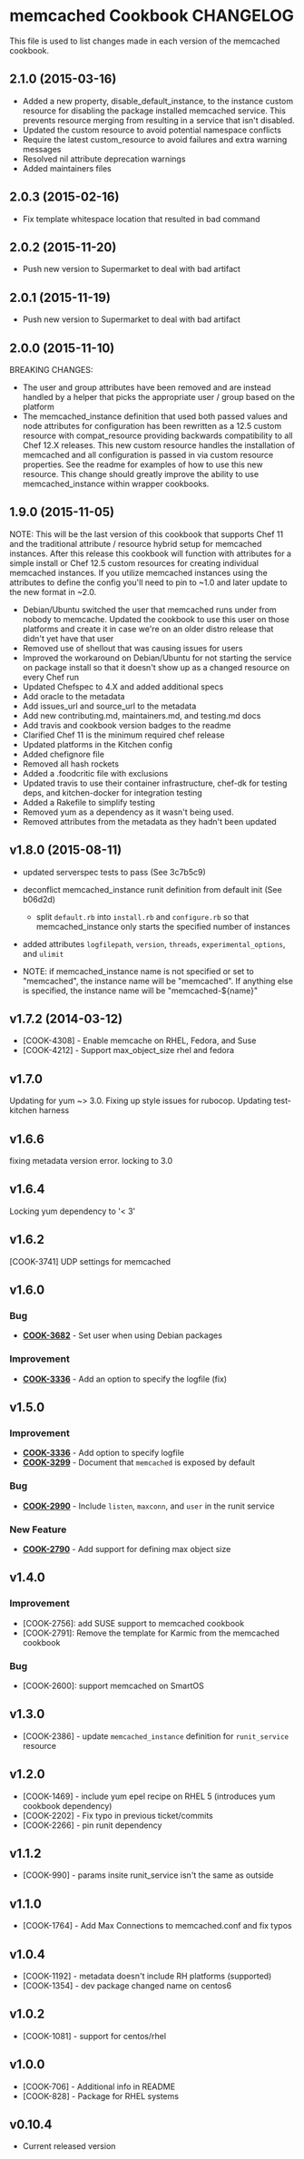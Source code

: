 # memcached Cookbook CHANGELOG

This file is used to list changes made in each version of the memcached cookbook.

## 2.1.0 (2015-03-16)

- Added a new property, disable_default_instance, to the instance custom resource for disabling the package installed memcached service.  This prevents resource merging from resulting in a service that isn't disabled.
- Updated the custom resource to avoid potential namespace conflicts
- Require the latest custom_resource to avoid failures and extra warning messages
- Resolved nil attribute deprecation warnings
- Added maintainers files

## 2.0.3 (2015-02-16)

- Fix template whitespace location that resulted in bad command

## 2.0.2 (2015-11-20)

- Push new version to Supermarket to deal with bad artifact

## 2.0.1 (2015-11-19)

- Push new version to Supermarket to deal with bad artifact

## 2.0.0 (2015-11-10)

BREAKING CHANGES:

- The user and group attributes have been removed and are instead handled by a helper that picks the appropriate user / group based on the platform
- The memcached_instance definition that used both passed values and node attributes for configuration has been rewritten as a 12.5 custom resource with compat_resource providing backwards compatibility to all Chef 12.X releases.  This new custom resource handles the installation of memcached and all configuration is passed in via custom resource properties.  See the readme for examples of how to use this new resource.  This change should greatly improve the ability to use memcached_instance within wrapper cookbooks.

## 1.9.0 (2015-11-05)

NOTE: This will be the last version of this cookbook that supports Chef 11 and the traditional attribute / resource hybrid setup for memcached instances. After this release this cookbook will function with attributes for a simple install or Chef 12.5 custom resources for creating individual memcached instances.  If you utilize memcached instances using the attributes to define the config you'll need to pin to ~1.0 and later update to the new format in ~2.0.

- Debian/Ubuntu switched the user that memcached runs under from nobody to memcache.  Updated the cookbook to use this user on those platforms and create it in case we're on an older distro release that didn't yet have that user
- Removed use of shellout that was causing issues for users
- Improved the workaround on Debian/Ubuntu for not starting the service on package install so that it doesn't show up as a changed resource on every Chef run
- Updated Chefspec to 4.X and added additional specs
- Add oracle to the metadata
- Add issues_url and source_url to the metadata
- Add new contributing.md, maintainers.md, and testing.md docs
- Add travis and cookbook version badges to the readme
- Clarified Chef 11 is the minimum required chef release
- Updated platforms in the Kitchen config
- Added chefignore file
- Removed all hash rockets
- Added a .foodcritic file with exclusions
- Updated travis to use their container infrastructure, chef-dk for testing deps, and kitchen-docker for integration testing
- Added a Rakefile to simplify testing
- Removed yum as a dependency as it wasn't being used.
- Removed attributes from the metadata as they hadn't been updated

## v1.8.0 (2015-08-11)

- updated serverspec tests to pass (See 3c7b5c9)
- deconflict memcached_instance runit definition from default init (See b06d2d)

  - split `default.rb` into `install.rb` and `configure.rb` so that memcached_instance only starts the specified number of instances

- added attributes `logfilepath`, `version`, `threads`, `experimental_options`, and `ulimit`
- NOTE: if memcached_instance name is not specified or set to "memcached", the instance name will be "memcached". If anything else is specified, the instance name will be "memcached-${name}"

## v1.7.2 (2014-03-12)

- [COOK-4308] - Enable memcache on RHEL, Fedora, and Suse
- [COOK-4212] - Support max_object_size rhel and fedora

## v1.7.0

Updating for yum ~> 3.0. Fixing up style issues for rubocop. Updating test-kitchen harness

## v1.6.6

fixing metadata version error. locking to 3.0

## v1.6.4

Locking yum dependency to '< 3'

## v1.6.2

[COOK-3741] UDP settings for memcached

## v1.6.0

### Bug

- **[COOK-3682](https://tickets.chef.io/browse/COOK-3682)** - Set user when using Debian packages

### Improvement

- **[COOK-3336](https://tickets.chef.io/browse/COOK-3336)** - Add an option to specify the logfile (fix)

## v1.5.0

### Improvement

- **[COOK-3336](https://tickets.chef.io/browse/COOK-3336)** - Add option to specify logfile
- **[COOK-3299](https://tickets.chef.io/browse/COOK-3299)** - Document that `memcached` is exposed by default

### Bug

- **[COOK-2990](https://tickets.chef.io/browse/COOK-2990)** - Include `listen`, `maxconn`, and `user` in the runit service

### New Feature

- **[COOK-2790](https://tickets.chef.io/browse/COOK-2790)** - Add support for defining max object size

## v1.4.0

### Improvement

- [COOK-2756]: add SUSE support to memcached cookbook
- [COOK-2791]: Remove the template for Karmic from the memcached cookbook

### Bug

- [COOK-2600]: support memcached on SmartOS

## v1.3.0

- [COOK-2386] - update `memcached_instance` definition for `runit_service` resource

## v1.2.0

- [COOK-1469] - include yum epel recipe on RHEL 5 (introduces yum cookbook dependency)
- [COOK-2202] - Fix typo in previous ticket/commits
- [COOK-2266] - pin runit dependency

## v1.1.2

- [COOK-990] - params insite runit_service isn't the same as outside

## v1.1.0

- [COOK-1764] - Add Max Connections to memcached.conf and fix typos

## v1.0.4

- [COOK-1192] - metadata doesn't include RH platforms (supported)
- [COOK-1354] - dev package changed name on centos6

## v1.0.2

- [COOK-1081] - support for centos/rhel

## v1.0.0

- [COOK-706] - Additional info in README
- [COOK-828] - Package for RHEL systems

## v0.10.4

- Current released version
